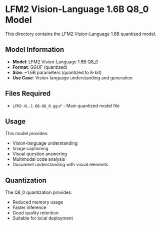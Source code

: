 # LFM2 Vision-Language 1.6B Q8_0 Model

This directory contains the LFM2 Vision-Language 1.6B quantized model.

## Model Information

- **Model**: LFM2 Vision-Language 1.6B Q8_0
- **Format**: GGUF (quantized)
- **Size**: ~1.6B parameters (quantized to 8-bit)
- **Use Case**: Vision-language understanding and generation

## Files Required

- `LFM2-VL-1.6B-Q8_0.gguf` - Main quantized model file

## Usage

This model provides:
- Vision-language understanding
- Image captioning
- Visual question answering
- Multimodal code analysis
- Document understanding with visual elements

## Quantization

The Q8_0 quantization provides:
- Reduced memory usage
- Faster inference
- Good quality retention
- Suitable for local deployment

